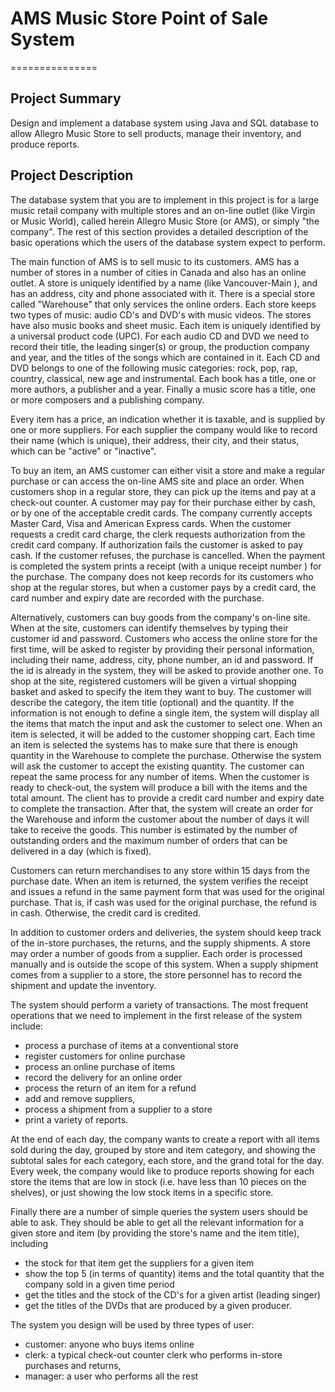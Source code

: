 # AMS Music Store Point of Sale System
===============

## Project Summary

Design and implement a database system using Java and SQL database to allow Allegro Music Store to sell products, manage their inventory, and produce reports.  

## Project Description

The database system that you are to implement in this project is for a large music retail company with multiple stores and an on-line outlet (like Virgin or Music World), called herein Allegro Music Store (or AMS), or simply "the company". The rest of this section provides a detailed description of the basic operations which the users of the database system expect to perform. 

The main function of AMS is to sell music to its customers. AMS has  a number of stores in a number of cities in Canada and also has an online outlet. A store is uniquely identified by a name (like Vancouver-Main ), and  has an address, city and phone associated with it. There is a special store called "Warehouse" that only services the online orders. Each store keeps two types of music:  audio CD's and DVD's with music videos. The stores have also music books and  sheet music. Each item is uniquely identified by a universal product code (UPC). For each audio CD and  DVD we need to record their title, the leading singer(s) or group, the production company and  year,  and the titles of the songs which are  contained in it.  Each CD and DVD belongs to one of the following music categories: rock, pop, rap, country, classical, new age and instrumental.  Each book has a title, one or more authors,  a publisher and a year. Finally a music score has a title, one or more composers and a publishing company.  

Every item has a price, an indication whether it is taxable, and is supplied by one or more suppliers. For each supplier the company would like to record their name (which is unique), their address, their city, and their status, which can be "active" or "inactive".

To buy an item, an AMS customer can either visit a store and make a regular purchase or can access the on-line AMS site and place an order.  When customers shop in a regular store, they can pick up the items and pay at a check-out counter. A customer may pay for their purchase either by cash, or by one of the acceptable credit cards. The company currently accepts Master Card, Visa and American Express cards. When the customer requests a credit card charge, the clerk requests authorization from the credit card company. If authorization fails the customer is asked to pay cash. If the customer refuses, the purchase is cancelled.  When the payment is completed the system prints a receipt (with a unique receipt number ) for the purchase. The company does not keep records for its customers who shop at the regular stores, but when a customer pays by a credit card, the card number and expiry date are recorded with the purchase. 

Alternatively, customers can buy goods from the company's on-line site. When at the site, customers can identify themselves  by typing their customer id and password.  Customers who access the online store for the first time, will be asked to register by providing their personal information, including their name, address, city, phone number, an id and password.   If the id is already in the system, they will be asked to provide another one.  To shop at the site, registered customers will be given a virtual shopping basket and asked to specify the  item they want to buy. The customer will describe the category,  the item title (optional)  and the quantity. If the information is not enough to define a single item, the system will display all the items that match the input and ask the customer to select one.  When an item is selected, it will be added to the customer shopping cart. Each time an item is selected the systems has to make sure that there is enough quantity in the Warehouse to complete the purchase. Otherwise the system will ask the customer to accept the existing quantity.   The customer can repeat the same process for any number of items.   When the customer is ready to check-out, the system will produce a bill with the items and the total amount. The client has to provide a credit card number and expiry date to complete the transaction.  After that,  the system will create an order for the Warehouse and inform the customer about the number of days it will take to receive the goods.  This number is estimated by the number of outstanding orders and  the maximum number of orders that can be delivered in a day (which is fixed).   

Customers can return merchandises to any store within 15 days from the purchase date. When an item is returned, the system verifies the receipt and issues a refund in the same  payment form that was used for the original purchase. That is,  if cash was used for the original purchase, the refund is in cash. Otherwise, the credit card  is credited.

In addition to customer orders and deliveries, the system should keep track of the in-store purchases, the returns, and the supply shipments.  A  store may order a number of goods from a supplier. Each order is processed manually and is outside the scope of this system.  When a supply shipment comes from a supplier to a store, the store personnel has to record the shipment and update the inventory.  

The system should perform a variety of transactions. The most frequent operations that we need to implement in the first release of the system include: 
- process a purchase of  items at a conventional store
- register customers for online purchase
- process an online purchase of items 
- record the delivery for an online order
- process the return of an item for a refund
- add and remove suppliers,
- process a shipment from a supplier to a store 
- print a variety of reports.

At the end of each day, the company wants to create a report with all items sold during the day, grouped by store and item category, and showing the subtotal sales for each category, each store, and the grand total for the day. Every week, the company would like to produce reports showing for each store the items that are low in stock (i.e. have less than 10 pieces on the shelves), or  just showing the low stock items in a specific store.

Finally there are a number of simple queries the system users should be able to ask. They should be able to get all the relevant information for a given store and  item (by providing the store's name and the item title), including 
- the stock for that item get the suppliers for a given item
- show the top 5 (in terms of quantity)  items and the total quantity that the company sold in a given time period
- get the titles and the stock of the CD's for a given artist (leading singer)
- get the titles of the DVDs that are produced by a given producer.

The system you design will be used by three types of user:
- customer: anyone who buys items online
- clerk: a typical check-out  counter clerk who performs in-store purchases and returns,
- manager: a user  who performs all the rest 
